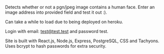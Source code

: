Detects whether or not a pgn/jpeg image contains a human face. Enter an image address into provided field and test it out :).

Can take a while to load due to being deployed on heroku.

Login with email: test@test.test and password test.

Site is built with React.js, Node.js, Express, PostgreSQL, CSS and Tachyons. Uses bcrypt to hash passwords for extra security.